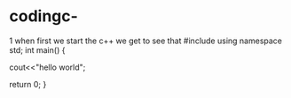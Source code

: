 # codingc-

1  when first we start the c++ we get to see that 
#include <iostream>
using namespace std;
int main() {

cout<<"hello world";

return 0;
}
